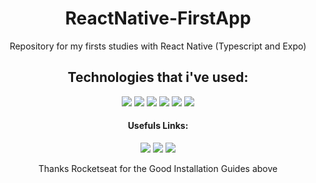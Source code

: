 <div align="center">
  <h1>ReactNative-FirstApp</h1>
  Repository for my firsts studies with React Native (Typescript and Expo)
</div>

<div align="center"> 
  <h2>Technologies that i've used:</h2>
  <img src="https://img.shields.io/badge/-backend:-0D1117?style=for-the-badge&logoColor=1572B6&labelColor=0D1117.svg"></img>
  <img src="https://img.shields.io/badge/-typescript;-0D1117?style=for-the-badge&logo=typescript&logoColor=1572B6&labelColor=0D1117.svg"></img>
  <img src="https://img.shields.io/badge/-frontend:-0D1117?style=for-the-badge&logoColor=1572B6&labelColor=0D1117.svg"></img>
  <img src="https://img.shields.io/badge/-react_native;-0D1117?style=for-the-badge&logo=react&logoColor=1572B6&labelColor=0D1117.svg"></img>
  <img src="https://img.shields.io/badge/-platform:-0D1117?style=for-the-badge&logoColor=1572B6&labelColor=0D1117.svg"></img>
  <img src="https://img.shields.io/badge/-expo;-0D1117?style=for-the-badge&logo=expo&logoColor=1572B6&labelColor=0D1117.svg">
  </img>
</div>



<div align="center">
  <h4>Usefuls Links:</h4>
  <a href="https://react-native.rocketseat.dev/expo-managed/windows" target="_blank"><img src="https://img.shields.io/badge/Windows-Dependecies-blue"></img></a>
  <a href="https://react-native.rocketseat.dev/expo-managed/linux" target="_blank"><img src="https://img.shields.io/badge/Linux-Dependecies-blue"></img></a>
  <a href="https://react-native.rocketseat.dev/expo-managed/macos" target="_blank"><img src="https://img.shields.io/badge/Mac-Dependecies-blue"></img></a>
  <p>Thanks Rocketseat for the Good Installation Guides above</p>
</div>
